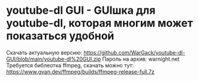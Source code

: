 # youtube-dl GUI - GUIшка для youtube-dl, которая многим может показаться удобной

Скачать актуальную версию: https://github.com/WarGack/youtube-dl-GUI/blob/main/youtube-dl%20GUI.zip Пароль на архив: warnight.net Требуется библеотка ffmpeg, скачать можно тут: https://www.gyan.dev/ffmpeg/builds/ffmpeg-release-full.7z
